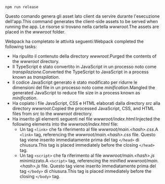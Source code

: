 ```console
npm run release
```

<span data-ttu-id="cc678-101">Questo comando genera gli asset lato client da servire durante l'esecuzione dell'app.</span><span class="sxs-lookup"><span data-stu-id="cc678-101">This command generates the client-side assets to be served when running the app.</span></span> <span data-ttu-id="cc678-102">Le risorse si trovano nella cartella *wwwroot*.</span><span class="sxs-lookup"><span data-stu-id="cc678-102">The assets are placed in the *wwwroot* folder.</span></span>

<span data-ttu-id="cc678-103">Webpack ha completato le attività seguenti:</span><span class="sxs-lookup"><span data-stu-id="cc678-103">Webpack completed the following tasks:</span></span>

* <span data-ttu-id="cc678-104">Ha ripulito il contenuto della directory *wwwroot*.</span><span class="sxs-lookup"><span data-stu-id="cc678-104">Purged the contents of the *wwwroot* directory.</span></span>
* <span data-ttu-id="cc678-105">Il TypeScript è stato convertito in JavaScript in un processo noto come *transpilazione*.</span><span class="sxs-lookup"><span data-stu-id="cc678-105">Converted the TypeScript to JavaScript in a process known as *transpilation*.</span></span>
* <span data-ttu-id="cc678-106">Il codice JavaScript generato è stato modificato per ridurre le dimensioni del file in un processo noto come *minification*.</span><span class="sxs-lookup"><span data-stu-id="cc678-106">Mangled the generated JavaScript to reduce file size in a process known as *minification*.</span></span>
* <span data-ttu-id="cc678-107">Ha copiato i file JavaScript, CSS e HTML elaborati dalla directory *src* alla directory *wwwroot*.</span><span class="sxs-lookup"><span data-stu-id="cc678-107">Copied the processed JavaScript, CSS, and HTML files from *src* to the *wwwroot* directory.</span></span>
* <span data-ttu-id="cc678-108">Ha inserito gli elementi seguenti nel file *wwwroot/index.html*:</span><span class="sxs-lookup"><span data-stu-id="cc678-108">Injected the following elements into the *wwwroot/index.html* file:</span></span>
  * <span data-ttu-id="cc678-109">Un tag `<link>` che fa riferimento al file *wwwroot/main.\<hash\>.css*.</span><span class="sxs-lookup"><span data-stu-id="cc678-109">A `<link>` tag, referencing the *wwwroot/main.\<hash\>.css* file.</span></span> <span data-ttu-id="cc678-110">Questo tag viene inserito immediatamente prima del tag `</head>` di chiusura.</span><span class="sxs-lookup"><span data-stu-id="cc678-110">This tag is placed immediately before the closing `</head>` tag.</span></span>
  * <span data-ttu-id="cc678-111">Un tag `<script>` che fa riferimento al file *wwwroot/main.\<hash\>.js* minimizzato.</span><span class="sxs-lookup"><span data-stu-id="cc678-111">A `<script>` tag, referencing the minified *wwwroot/main.\<hash\>.js* file.</span></span> <span data-ttu-id="cc678-112">Questo tag viene inserito immediatamente prima del tag `</body>` di chiusura.</span><span class="sxs-lookup"><span data-stu-id="cc678-112">This tag is placed immediately before the closing `</body>` tag.</span></span>